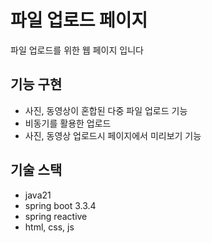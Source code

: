# 파일 업로드 페이지

파일 업로드를 위한 웹 페이지 입니다

## 기능 구현
- 사진, 동영상이 혼합된 다중 파일 업로드 기능
- 비동기를 활용한 업로드
- 사진, 동영상 업로드시 페이지에서 미리보기 기능

## 기술 스택
- java21
- spring boot 3.3.4
- spring reactive
- html, css, js